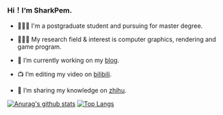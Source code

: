 ### Hi！I‘m SharkPem.

- 👨🏻‍🎓 I'm a postgraduate student and pursuing for master degree.

- 👨🏻‍💻 My research field & interest is computer graphics, rendering and game program.

- 🦈 I’m currently working on my [blog](https://www.yuque.com/sharkpem).

- 📺 I’m editing my video on [bilibili](https://space.bilibili.com/13992608).

- 📖 I’m sharing my knowledge on [zhihu](https://www.zhihu.com/people/nickphy).







[![Anurag's github stats](https://github-readme-stats.vercel.app/api?username=SharkPem&count_private=true&show_icons=true&theme=gruvbox)](https://github.com/anuraghazra/github-readme-stats)
[![Top Langs](https://github-readme-stats.vercel.app/api/top-langs/?username=SharkPem&hide=CMake,Makefile&theme=gruvbox)](https://github.com/anuraghazra/github-readme-stats)
